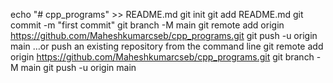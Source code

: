 echo "# cpp_programs" >> README.md
git init
git add README.md
git commit -m "first commit"
git branch -M main
git remote add origin https://github.com/Maheshkumarcseb/cpp_programs.git
git push -u origin main
…or push an existing repository from the command line
git remote add origin https://github.com/Maheshkumarcseb/cpp_programs.git
git branch -M main
git push -u origin main
